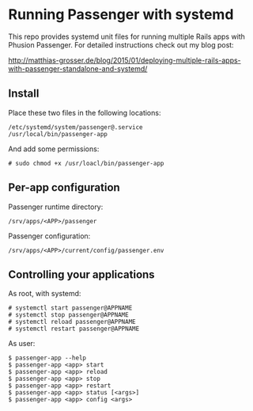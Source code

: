 # Running Passenger with systemd

This repo provides systemd unit files for running multiple Rails apps with Phusion Passenger. For detailed instructions check out my blog post:

http://matthias-grosser.de/blog/2015/01/deploying-multiple-rails-apps-with-passenger-standalone-and-systemd/

## Install

Place these two files in the following locations:
```
/etc/systemd/system/passenger@.service
/usr/local/bin/passenger-app
```

And add some permissions:

```
# sudo chmod +x /usr/loacl/bin/passenger-app
```

## Per-app configuration

Passenger runtime directory:
```
/srv/apps/<APP>/passenger
```

Passenger configuration:
```
/srv/apps/<APP>/current/config/passenger.env
```

## Controlling your applications

As root, with systemd:
```
# systemctl start passenger@APPNAME
# systemctl stop passenger@APPNAME
# systemctl reload passenger@APPNAME
# systemctl restart passenger@APPNAME
```

As user:
```
$ passenger-app --help
$ passenger-app <app> start
$ passenger-app <app> reload
$ passenger-app <app> stop
$ passenger-app <app> restart
$ passenger-app <app> status [<args>]
$ passenger-app <app> config <args>
```
